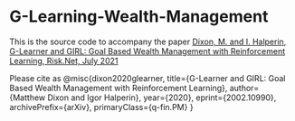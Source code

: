 # G-Learning-Wealth-Management

This is the source code to accompany the paper [Dixon, M. and I. Halperin, G-Learner and GIRL: Goal Based Wealth Management with Reinforcement Learning, Risk.Net, July 2021](https://www.risk.net/cutting-edge/investments/7850346/goal-based-wealth-management-with-generative-reinforcement-learning)

Please cite as
@misc{dixon2020glearner,
      title={G-Learner and GIRL: Goal Based Wealth Management with Reinforcement Learning}, 
      author={Matthew Dixon and Igor Halperin},
      year={2020},
      eprint={2002.10990},
      archivePrefix={arXiv},
      primaryClass={q-fin.PM}
}
